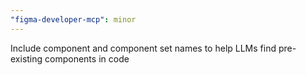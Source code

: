 ```yaml
---
"figma-developer-mcp": minor
---
```


Include component and component set names to help LLMs find pre-existing components in code
